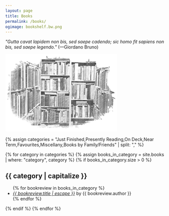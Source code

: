 ```yaml
---
layout: page
title: Books
permalink: /books/
ogimage: bookshelf.bw.png
---
```

<p><i>"Gutta cavat lapidem non bis, sed saepe cadendo; sic homo fit sapiens non bis, sed saepe legendo."</i> (—Giordano Bruno)</p>

<p><img src="/assets/og/bookshelf.bw.png" alt="bookshelf" width="70%" height="70%"></p>

{% assign categories = "Just Finished,Presently Reading,On Deck,Near Term,Favourites,Miscellany,Books by Family/Friends" | split: "," %}

{% for category in categories %}
{% assign books_in_category = site.books | where: "category", category %}
{% if books_in_category.size > 0 %}
<h2>{{ category | capitalize }}</h2>
<ul class="more-space">
{% for bookreview in books_in_category %}
<li><i><a class="bookreview-link" href="{{ bookreview.url | relative_url }}">{{ bookreview.title | escape }}</a></i> by {{ bookreview.author }}</li>
{% endfor %}
</ul>
{% endif %}
{% endfor %}